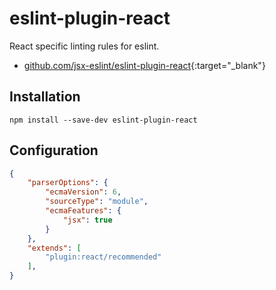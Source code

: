 # eslint-plugin-react

React specific linting rules for eslint.

- [github.com/jsx-eslint/eslint-plugin-react](https://github.com/jsx-eslint/eslint-plugin-react){:target="_blank"}

## Installation

```shell
npm install --save-dev eslint-plugin-react
```

## Configuration

```json
{
    "parserOptions": {
        "ecmaVersion": 6,
        "sourceType": "module",
        "ecmaFeatures": {
            "jsx": true
        }
    },
    "extends": [
        "plugin:react/recommended"
    ],
}
```
